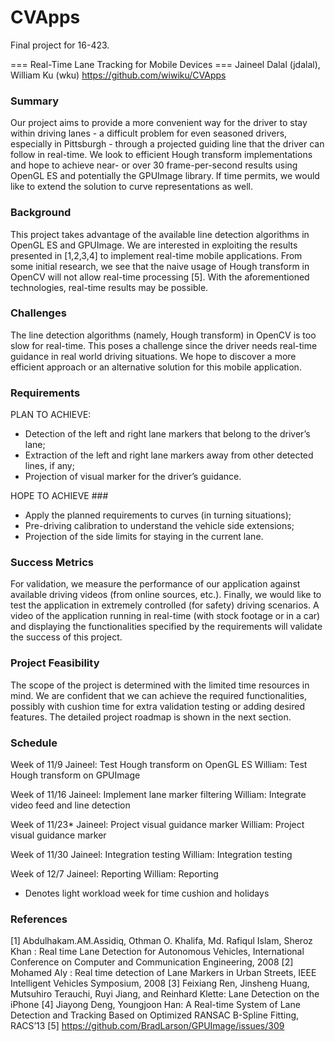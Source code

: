 # CVApps
Final project for 16-423.

=== Real-Time Lane Tracking for Mobile Devices ===
Jaineel Dalal (jdalal), William Ku (wku)
https://github.com/wiwiku/CVApps

### Summary ###
Our project aims to provide a more convenient way for the driver to stay within driving lanes - a difficult problem for even seasoned drivers, especially in Pittsburgh - through a projected guiding line that the driver can follow in real-time. We look to efficient Hough transform implementations and hope to achieve near- or over 30 frame-per-second results using OpenGL ES and potentially the GPUImage library. If time permits, we would like to extend the solution to curve representations as well.

### Background ###
This project takes advantage of the available line detection algorithms in OpenGL ES and GPUImage. We are interested in exploiting the results presented in [1,2,3,4] to implement real-time mobile applications. From some initial research, we see that the naive usage of Hough transform in OpenCV will not allow real-time processing [5]. With the aforementioned technologies, real-time results may be possible.

### Challenges ###
The line detection algorithms (namely, Hough transform) in OpenCV is too slow for real-time. This poses a challenge since the driver needs real-time guidance in real world driving situations. We hope to discover a more efficient approach or an alternative solution for this mobile application.

### Requirements ###
PLAN TO ACHIEVE:
- Detection of the left and right lane markers that belong to the driver’s lane;
- Extraction of the left and right lane markers away from other detected lines, if any;
- Projection of visual marker for the driver’s guidance.

HOPE TO ACHIEVE ###
- Apply the planned requirements to curves (in turning situations);
- Pre-driving calibration to understand the vehicle side extensions;
- Projection of the side limits for staying in the current lane.

### Success Metrics ###
For validation, we measure the performance of our application against available driving videos (from online sources, etc.). Finally, we would like to test the application in extremely controlled (for safety) driving scenarios. A video of the application running in real-time (with stock footage or in a car) and displaying the functionalities specified by the requirements will validate the success of this project.

### Project Feasibility ###
The scope of the project is determined with the limited time resources in mind. We are confident that we can achieve the required functionalities, possibly with cushion time for extra validation testing or adding desired features. The detailed project roadmap is shown in the next section.

### Schedule ###
Week of 11/9
Jaineel: Test Hough transform on OpenGL ES
William: Test Hough transform on GPUImage

Week of 11/16
Jaineel: Implement lane marker filtering
William: Integrate video feed and line detection

Week of 11/23*
Jaineel: Project visual guidance marker
William: Project visual guidance marker

Week of 11/30
Jaineel: Integration testing
William: Integration testing

Week of 12/7
Jaineel: Reporting
William: Reporting

* Denotes light workload week for time cushion and holidays

### References ###
[1] Abdulhakam.AM.Assidiq, Othman O. Khalifa, Md. Rafiqul Islam, Sheroz Khan : Real time Lane Detection for Autonomous Vehicles, International Conference on Computer and Communication Engineering, 2008
[2] Mohamed Aly : Real time detection of Lane Markers in Urban Streets, IEEE Intelligent Vehicles Symposium, 2008
[3] Feixiang Ren, Jinsheng Huang, Mutsuhiro Terauchi, Ruyi Jiang, and Reinhard Klette: Lane Detection on the iPhone
[4] Jiayong Deng, Youngjoon Han: A Real-time System of Lane Detection and Tracking Based on Optimized RANSAC B-Spline Fitting, RACS’13
[5] https://github.com/BradLarson/GPUImage/issues/309

